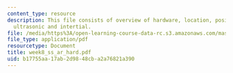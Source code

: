```yaml
---
content_type: resource
description: This file consists of overview of hardware, location, position sensors,
  ultrasonic and intertial.
file: /media/https%3A/open-learning-course-data-rc.s3.amazonaws.com/mas-961-ambient-intelligence-spring-2005/b17755aa17ab2d9848cba2a76821a390_week8_ss_ar_hard.pdf
file_type: application/pdf
resourcetype: Document
title: week8_ss_ar_hard.pdf
uid: b17755aa-17ab-2d98-48cb-a2a76821a390
---
```

